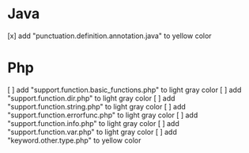 # Java
[x] add "punctuation.definition.annotation.java" to yellow color

# Php
[ ] add "support.function.basic_functions.php" to light gray color
[ ] add "support.function.dir.php" to light gray color
[ ] add "support.function.string.php" to light gray color
[ ] add "support.function.errorfunc.php" to light gray color
[ ] add "support.function.info.php" to light gray color
[ ] add "support.function.var.php" to light gray color
[ ] add "keyword.other.type.php" to yellow color
